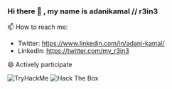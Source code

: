 ### Hi there 👋 , my name is adanikamal // r3in3

<!--
**AdaniKamal/adanikamal** is a ✨ _special_ ✨ repository because its `README.md` (this file) appears on your GitHub profile.

Here are some ideas to get you started:

- 🔭 I’m currently working on ...
- 🌱 I’m currently learning ...
- 👯 I’m looking to collaborate on ...
- 🤔 I’m looking for help with ...
- 💬 Ask me about ...
- 📫 How to reach me: ...
- 😄 Pronouns: ...
- ⚡ Fun fact: ...
-->

📫 How to reach me:
* Twitter: https://www.linkedin.com/in/adani-kamal/
* LinkedIn: https://twitter.com/my_r3in3

😄 Actively participate

<img src="https://tryhackme-badges.s3.amazonaws.com/adanikamal.png" alt="TryHackMe">
<img src="http://www.hackthebox.eu/badge/image/74162" alt="Hack The Box">
